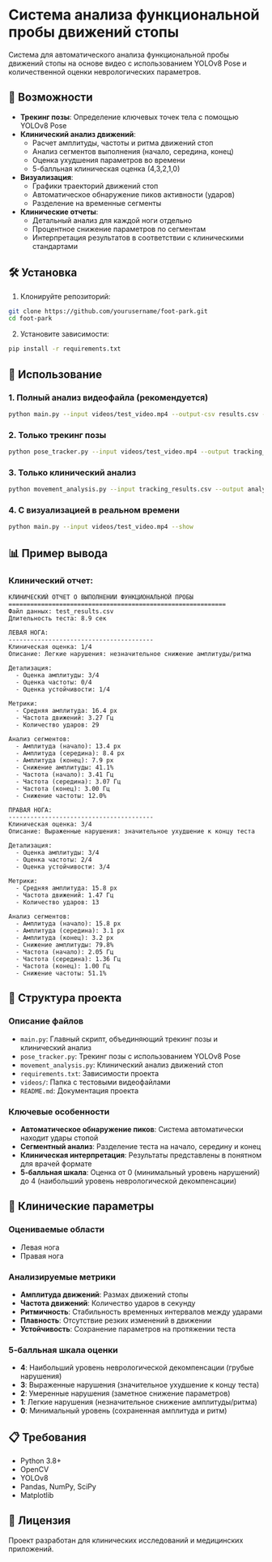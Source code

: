 # Система анализа функциональной пробы движений стопы

Система для автоматического анализа функциональной пробы движений стопы на основе видео с использованием YOLOv8 Pose и количественной оценки неврологических параметров.

## 📌 Возможности

- **Трекинг позы**: Определение ключевых точек тела с помощью YOLOv8 Pose
- **Клинический анализ движений**:
  - Расчет амплитуды, частоты и ритма движений стоп
  - Анализ сегментов выполнения (начало, середина, конец)
  - Оценка ухудшения параметров во времени
  - 5-балльная клиническая оценка (4,3,2,1,0)
- **Визуализация**:
  - Графики траекторий движений стоп
  - Автоматическое обнаружение пиков активности (ударов)
  - Разделение на временные сегменты
- **Клинические отчеты**:
  - Детальный анализ для каждой ноги отдельно
  - Процентное снижение параметров по сегментам
  - Интерпретация результатов в соответствии с клиническими стандартами

## 🛠 Установка

1. Клонируйте репозиторий:
```bash
git clone https://github.com/yourusername/foot-park.git
cd foot-park
```

2. Установите зависимости:
```bash
pip install -r requirements.txt
```

## 🚀 Использование

### 1. Полный анализ видеофайла (рекомендуется)
```bash
python main.py --input videos/test_video.mp4 --output-csv results.csv --output-report report.txt
```

### 2. Только трекинг позы
```bash
python pose_tracker.py --input videos/test_video.mp4 --output tracking_results.csv
```

### 3. Только клинический анализ
```bash
python movement_analysis.py --input tracking_results.csv --output analysis_report.txt
```

### 4. С визуализацией в реальном времени
```bash
python main.py --input videos/test_video.mp4 --show
```

## 📊 Пример вывода

### Клинический отчет:
```
КЛИНИЧЕСКИЙ ОТЧЕТ О ВЫПОЛНЕНИИ ФУНКЦИОНАЛЬНОЙ ПРОБЫ
============================================================
Файл данных: test_results.csv
Длительность теста: 8.9 сек

ЛЕВАЯ НОГА:
----------------------------------------
Клиническая оценка: 1/4
Описание: Легкие нарушения: незначительное снижение амплитуды/ритма

Детализация:
  - Оценка амплитуды: 3/4
  - Оценка частоты: 0/4
  - Оценка устойчивости: 1/4

Метрики:
  - Средняя амплитуда: 16.4 px
  - Частота движений: 3.27 Гц
  - Количество ударов: 29

Анализ сегментов:
  - Амплитуда (начало): 13.4 px
  - Амплитуда (середина): 8.4 px
  - Амплитуда (конец): 7.9 px
  - Снижение амплитуды: 41.1%
  - Частота (начало): 3.41 Гц
  - Частота (середина): 3.07 Гц
  - Частота (конец): 3.00 Гц
  - Снижение частоты: 12.0%

ПРАВАЯ НОГА:
----------------------------------------
Клиническая оценка: 3/4
Описание: Выраженные нарушения: значительное ухудшение к концу теста

Детализация:
  - Оценка амплитуды: 3/4
  - Оценка частоты: 2/4
  - Оценка устойчивости: 3/4

Метрики:
  - Средняя амплитуда: 15.8 px
  - Частота движений: 1.47 Гц
  - Количество ударов: 13

Анализ сегментов:
  - Амплитуда (начало): 15.8 px
  - Амплитуда (середина): 3.1 px
  - Амплитуда (конец): 3.2 px
  - Снижение амплитуды: 79.8%
  - Частота (начало): 2.05 Гц
  - Частота (середина): 1.36 Гц
  - Частота (конец): 1.00 Гц
  - Снижение частоты: 51.1%
```

## 📂 Структура проекта

### Описание файлов

- `main.py`: Главный скрипт, объединяющий трекинг позы и клинический анализ
- `pose_tracker.py`: Трекинг позы с использованием YOLOv8 Pose
- `movement_analysis.py`: Клинический анализ движений стоп
- `requirements.txt`: Зависимости проекта
- `videos/`: Папка с тестовыми видеофайлами
- `README.md`: Документация проекта

### Ключевые особенности

- **Автоматическое обнаружение пиков**: Система автоматически находит удары стопой
- **Сегментный анализ**: Разделение теста на начало, середину и конец
- **Клиническая интерпретация**: Результаты представлены в понятном для врачей формате
- **5-балльная шкала**: Оценка от 0 (минимальный уровень нарушений) до 4 (наибольший уровень неврологической декомпенсации)

## 🔬 Клинические параметры

### Оцениваемые области
- Левая нога
- Правая нога

### Анализируемые метрики
- **Амплитуда движений**: Размах движений стопы
- **Частота движений**: Количество ударов в секунду
- **Ритмичность**: Стабильность временных интервалов между ударами
- **Плавность**: Отсутствие резких изменений в движении
- **Устойчивость**: Сохранение параметров на протяжении теста

### 5-балльная шкала оценки
- **4**: Наибольший уровень неврологической декомпенсации (грубые нарушения)
- **3**: Выраженные нарушения (значительное ухудшение к концу теста)
- **2**: Умеренные нарушения (заметное снижение параметров)
- **1**: Легкие нарушения (незначительное снижение амплитуды/ритма)
- **0**: Минимальный уровень (сохраненная амплитуда и ритм)

## 📋 Требования

- Python 3.8+
- OpenCV
- YOLOv8
- Pandas, NumPy, SciPy
- Matplotlib

## 📝 Лицензия

Проект разработан для клинических исследований и медицинских приложений.